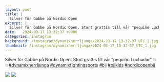 ```yaml
---
layout: post
title: |
  Silver för Gabbe på Nordic Open
excerpt: |
  Silver för Gabbe på Nordic Open. Stort grattis till vår "pequiño Luchador" 💥💥    
date:   2024-03-17 13:32:37 +0000
categories: instagram
background: /instagram/dynamixherrljunga/2024-03-17_13-32-37_UTC_1.jpg
thumbnail: /instagram/dynamixherrljunga/2024-03-17_13-32-37_UTC_1.jpg
---
```

Silver för Gabbe på Nordic Open. Stort grattis till vår "pequiño Luchador" 💥💥[#dynamixherrljunga](https://www.instagram.com/explore/tags/dynamixherrljunga/) [#dynamixfightingsports](https://www.instagram.com/explore/tags/dynamixfightingsports/) [#bjj](https://www.instagram.com/explore/tags/bjj/) [#bjjkids](https://www.instagram.com/explore/tags/bjjkids/) [#nordicopenbjj](https://www.instagram.com/explore/tags/nordicopenbjj/)



<img src='/www-dynamix-herrljunga/instagram/dynamixherrljunga/2024-03-17_13-32-37_UTC_1.jpg' class='img-fluid' />


<img src='/www-dynamix-herrljunga/instagram/dynamixherrljunga/2024-03-17_13-32-37_UTC_2.jpg' class='img-fluid' />
